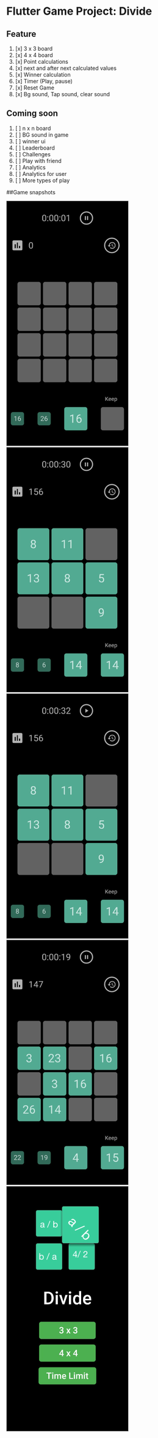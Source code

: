 # Flutter Game Project: Divide

## Feature
 1. [x] 3 x 3 board
 2. [x] 4 x 4 board
 3. [x] Point calculations
 4. [x] next and after next calculated values
 5. [x] Winner calculation
 6. [x] Timer (Play, pause)
 7. [x] Reset Game
 8. [x] Bg sound, Tap sound, clear sound
 
## Coming soon
 1. [ ] n x n board
 2. [ ] BG sound in game
 3. [ ] winner ui
 4. [ ] Leaderboard
 5. [ ] Challenges
 6. [ ] Play with friend
 7. [ ] Analytics
 8. [ ] Analytics for user
 9. [ ] More types of play 
 
 
##Game snapshots

![GameImage](https://raw.githubusercontent.com/viveky259259/divide_game/master/snapshots/divide%20game%2012.png?token=AB7XOFXOH5PCNWU7KP7SDBK6XNO7U)
![GameImage](https://raw.githubusercontent.com/viveky259259/divide_game/master/snapshots/divide%20game%2013.png?token=AB7XOFVRKKPWL3W4ZG4B26K6XNOT2)
![GameImage](https://raw.githubusercontent.com/viveky259259/divide_game/master/snapshots/divide%20game%2014.png?token=AB7XOFUMMJ4OC4WSXS4OGC26XNOVY)
![GameImage](https://raw.githubusercontent.com/viveky259259/divide_game/master/snapshots/divide%20game%2015.png?token=AB7XOFSTQGWYLNQYCWMOVAS6XNOX2)
![GameImage](https://raw.githubusercontent.com/viveky259259/divide_game/master/snapshots/divide%20game1.png?token=AB7XOFVPBJEULTDA2NR6ZGC6XNOZE)
